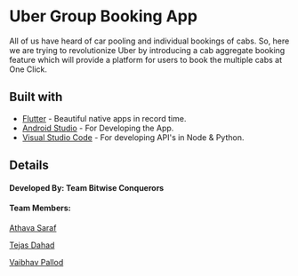 # Uber Group Booking App
All of us have heard of car pooling and individual bookings of cabs. So, here we are trying to revolutionize Uber by introducing a cab aggregate booking feature which will provide a platform for users to book the multiple cabs at One Click.


## Built with

- [Flutter](https://flutter.dev/) - Beautiful native apps in record time.
- [Android Studio](https://developer.android.com/studio/index.html/) - For Developing the App.
- [Visual Studio Code](https://code.visualstudio.com/) - For developing API's in Node & Python.


## Details
  #### Developed By: Team Bitwise Conquerors
  #### Team Members: 
  
[Athava Saraf](https://github.com/atharvasaraf123/)

[Tejas Dahad](https://github.com/tejasdahad)

[Vaibhav Pallod](https://github.com/vaibhavpallod/)
